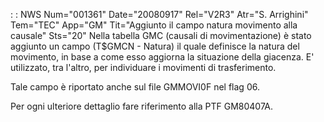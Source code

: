  :  : NWS Num="001361" Date="20080917" Rel="V2R3" Atr="S. Arrighini" Tem="TEC" App="GM" Tit="Aggiunto il campo natura movimento alla causale" Sts="20"
Nella tabella GMC (causali di movimentazione) è stato aggiunto un campo (T$GMCN - Natura) il quale
definisce la natura del movimento, in base a come esso aggiorna la situazione della giacenza.
E' utilizzato, tra l'altro, per individuare i movimenti di trasferimento.

Tale campo è riportato anche sul file GMMOVI0F nel flag 06.

Per ogni ulteriore dettaglio fare riferimento alla PTF GM80407A.
